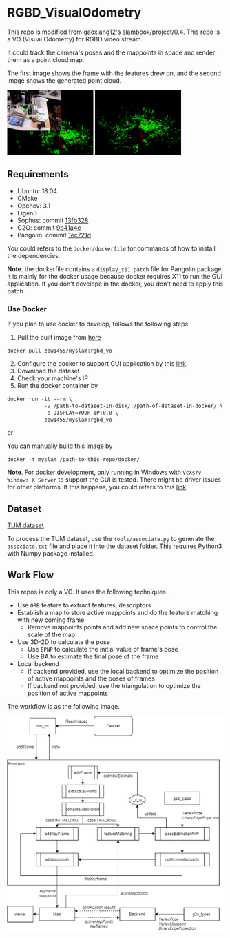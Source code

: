 # RGBD_VisualOdometry

This repo is modified from gaoxiang12's [slambook/project/0.4](https://github.com/gaoxiang12/slambook/tree/master/project/0.4). This repo is a VO (Visual Odometry) for RGBD video stream. 

It could track the camera's poses and the mappoints in space and render them as a point cloud map. 

The first image shows the frame with the features drew on, and the second image shows the generated point cloud.

<p float="left">
  <img src="pngs/screenshot.png" width="200"/>
  <img src="pngs/screenshot2.png" width="200"/>
</p>

## Requirements

* Ubuntu: 18.04
* CMake
* Opencv: 3.1
* Eigen3
* Sophus: commit [13fb328](https://github.com/strasdat/Sophus/tree/13fb3288311485dc94e3226b69c9b59cd06ff94e)
* G2O: commit [9b41a4e](https://github.com/RainerKuemmerle/g2o/tree/9b41a4ea5ade8e1250b9c1b279f3a9c098811b5a)
* Pangolin: commit [1ec721d](https://github.com/stevenlovegrove/Pangolin/tree/1ec721d59ff6b799b9c24b8817f3b7ad2c929b83)

You could refers to the `docker/dockerfile` for commands of how to install the dependencies.

**Note**. the dockerfile contains a `display_x11.patch` file for Pangolin package, it is mainly for the docker usage because docker requires X11 to run the GUI application. If you don't develope in the docker, you don't need to apply this patch.

### Use Docker

If you plan to use docker to develop, follows the following steps

1. Pull the built image from [here](https://hub.docker.com/repository/docker/zbw1455/myslam)
```
docker pull zbw1455/myslam:rgbd_vo
```
2. Configure the docker to support GUI application by this [link](https://cuneyt.aliustaoglu.biz/en/running-gui-applications-in-docker-on-windows-linux-mac-hosts/)
3. Download the dataset
4. Check your machine's IP
5. Run the docker container by
```
docker run -it --rm \
            -v /path-to-dataset-in-disk/:/path-of-dataset-in-docker/ \
            -e DISPLAY=YOUR-IP:0.0 \
            zbw1455/myslam:rgbd_vo
```

or

You can manually build this image by
```
docker -t myslam /path-to-this-repo/docker/
```

**Note**. For docker development, only running in Windows with `VcXsrv Windows X Server` to support the GUI is tested. There might be driver issues for other platforms. If this happens, you could refers to this [link](https://gernotklingler.com/blog/howto-get-hardware-accelerated-opengl-support-docker/).

## Dataset

[TUM dataset](https://vision.in.tum.de/data/datasets/rgbd-dataset/download)

To process the TUM dataset, use the `tools/associate.py` to generate the `associate.txt` file and place it into the dataset folder. This requires Python3 with Numpy package installed.

## Work Flow

This repos is only a VO. It uses the following techniques. 

* Use `ORB` feature to extract features, descriptors
* Establish a map to store active mappoints and do the feature matching with new coming frame
    * Remove mappoints points and add new space points to control the scale of the map
* Use 3D-2D to calculate the pose
    * Use `EPNP` to calculate the initial value of frame's pose
    * Use BA to estimate the final pose of the frame
* Local backend
    * If backend provided, use the local backend to optimize the position of active mappoints and the poses of frames
    * If backend not provided, use the triangulation to optimize the position of active mappoints

The workflow is as the following image. 

![workflow](pngs/workflow.drawio.png)
